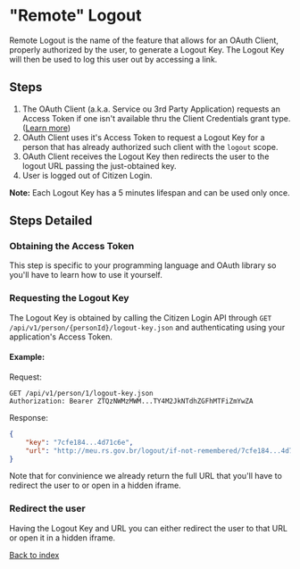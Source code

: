"Remote" Logout
===============

Remote Logout is the name of the feature that allows for an OAuth Client, properly authorized by the user, to generate a Logout Key. The Logout Key will then be used to log this user out by accessing a link.

Steps
-----

1. The OAuth Client (a.k.a. Service ou 3rd Party Application) requests an Access Token if one isn't available thru the Client Credentials grant type. ([Learn more](http://aaronparecki.com/articles/2012/07/29/1/oauth2-simplified))
2. OAuth Client uses it's Access Token to request a Logout Key for a person that has already authorized such client with the `logout` scope.
3. OAuth Client receives the Logout Key then redirects the user to the logout URL passing the just-obtained key.
4. User is logged out of Citizen Login.

**Note:** Each Logout Key has a 5 minutes lifespan and can be used only once.

Steps Detailed
--------------

### Obtaining the Access Token

This step is specific to your programming language and OAuth library so you'll have to learn how to use it yourself.

### Requesting the Logout Key

The Logout Key is obtained by calling the Citizen Login API through `GET /api/v1/person/{personId}/logout-key.json` and authenticating using your application's Access Token.

#### Example:

Request:
```
GET /api/v1/person/1/logout-key.json
Authorization: Bearer ZTQzNWMzMWM...TY4M2JkNTdhZGFhMTFiZmYwZA
```

Response:
``` json
{
    "key": "7cfe184...4d71c6e",
    "url": "http://meu.rs.gov.br/logout/if-not-remembered/7cfe184...4d71c6e"
}
```

Note that for convinience we already return the full URL that you'll have to redirect the user to or open in a hidden iframe.

### Redirect the user

Having the Logout Key and URL you can either redirect the user to that URL or open it in a hidden iframe.

[Back to index](index.md)
